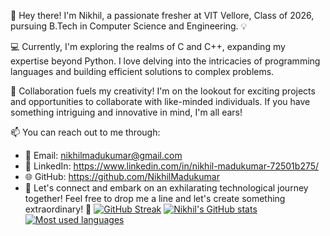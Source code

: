 👋 Hey there! I'm Nikhil, a passionate fresher at VIT Vellore, Class of 2026, pursuing B.Tech in Computer Science and Engineering. 💡

💻 Currently, I'm exploring the realms of C and C++, expanding my expertise beyond Python. I love delving into the intricacies of programming languages and building efficient solutions to complex problems.

🌱 Collaboration fuels my creativity! I'm on the lookout for exciting projects and opportunities to collaborate with like-minded individuals. If you have something intriguing and innovative in mind, I'm all ears!

📫 You can reach out to me through:
- 📧 Email: nikhilmadukumar@gmail.com
- 💼 LinkedIn: https://www.linkedin.com/in/nikhil-madukumar-72501b275/
- 🌐 GitHub: https://github.com/NikhilMadukumar
- 🎉 Let's connect and embark on an exhilarating technological journey together!
Feel free to drop me a line and let's create something extraordinary! 🚀
[![GitHub Streak](https://streak-stats.demolab.com?user=NikhilMadukumar&theme=monokai)](https://git.io/streak-stats)
[![Nikhil's GitHub stats](https://github-readme-stats.vercel.app/api?username=NikhilMadukumar&show_icons=true&theme=monokai)](https://github.com/NikhilMadukumar/github-readme-stats)
[![Most used languages](https://github-readme-stats.vercel.app/api/top-langs/?username=NikhilMadukumar&layout=compact&size_weight=0.5&count_weight=0.5&theme=monokai)](https://github.com/NikhilMadukumar/github-readme-stats)

